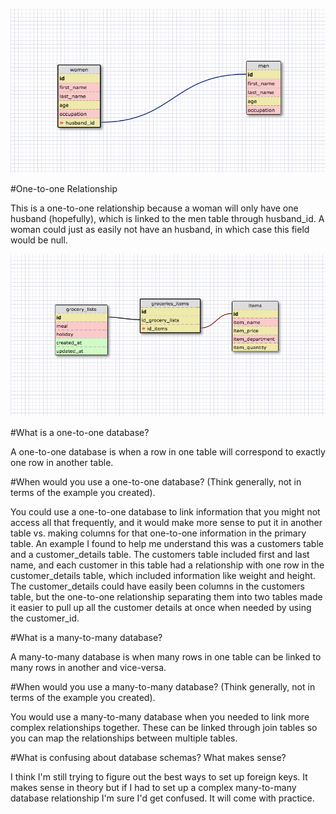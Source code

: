 ![ONE TO ONE](imgs/onetoone.jpg)

#One-to-one Relationship

This is a one-to-one relationship because a woman will only have one husband (hopefully), which is linked to the men table through husband_id.  A woman could just as easily not have an husband, in which case this field would be null.

![MANY TO MANY](imgs/manytomany.jpg)

#What is a one-to-one database?

A one-to-one database is when a row in one table will correspond to exactly one row in another table.

#When would you use a one-to-one database? (Think generally, not in terms of the example you created).

You could use a one-to-one database to link information that you might not access all that frequently, and it would make more sense to put it in another table vs. making columns for that one-to-one information in the primary table.  An example I found to help me understand this was a customers table and a customer_details table.  The customers table included first and last name, and each customer in this table had a relationship with one row in the customer_details table, which  included information like weight and height.  The customer_details could have easily been columns in the customers table, but the one-to-one relationship separating them into two tables made it easier to pull up all the customer details at once when needed by using the customer_id.

#What is a many-to-many database?

A many-to-many database is when many rows in one table can be linked to many rows in another and vice-versa.

#When would you use a many-to-many database? (Think generally, not in terms of the example you created).

You would use a many-to-many database when you needed to link more complex relationships together.  These can be linked through join tables so you can map the relationships between multiple tables.


#What is confusing about database schemas? What makes sense?

I think I'm still trying to figure out the best ways to set up foreign keys.  It makes sense in theory but if I had to set up a complex many-to-many database relationship I'm sure I'd get confused.  It will come with practice.